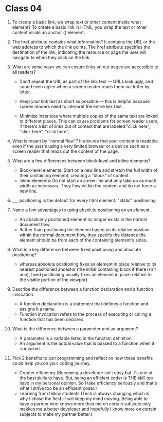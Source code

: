 # Class 04

1. To create a basic link, we wrap text or other content inside what element? To create a basic link in HTML, you wrap the text or other content inside an anchor (<a>) element.

2. The href attribute contains what information? It contains the URL or the web address to which the link points. The href attribute specifies the destination of the link, indicating the resource or page the user will navigate to when they click on the link.

3. What are some ways we can ensure links on our pages are accessible to all readers? 
    - Don't repeat the URL as part of the link text — URLs look ugly, and sound even uglier when a screen reader reads them out letter by letter.

    - Keep your link text as short as possible — this is helpful because screen readers need to interpret the entire link text.

    - Minimize instances where multiple copies of the same text are linked to different places. This can cause problems for screen reader users, if there's a list of links out of context that are labeled "click here", "click here", "click here".

4. What is meant by “normal flow”? It ensures that your content is readable even if the user's using a very limited browser or a device such as a screen reader that reads out the content of the page.

5. What are a few differences between block-level and inline elements? 
    - Block-level elements: Start on a new line and stretch the full width of their containing element, creating a "block" of content.
    - Inline elements: Do not start on a new line and only take up as much width as necessary. They flow within the content and do not force a new line.

6. ___ positioning is the default for every html element. "static" positioning

7. Name a few advantages to using absolute positioning on an element. 
    - An absolutely positioned element no longer exists in the normal document flow.
    - Rather than positioning the element based on its relative position within the normal document flow, they specify the distance the element should be from each of the containing element's sides.

8. What is a key difference between fixed positioning and absolute positioning? 
    - whereas absolute positioning fixes an element in place relative to its nearest positioned ancestor (the initial containing block if there isn't one), fixed positioning usually fixes an element in place relative to the visible portion of the viewport.

9. Describe the difference between a function declaration and a function invocation. 
    - A function declaration is a statement that defines a function and assigns it a name.
    - Function invocation refers to the process of executing or calling a function that has been declared.

10. What is the difference between a parameter and an argument?
    - A parameter is a variable listed in the function definition.
    - An argument is the actual value that is passed to a function when it is invoked.

11. Pick 2 benefits to pair programming and reflect on how these benefits could help you on your coding journey.
    - Greater efficiency (Becoming a developer isn't easy but it's one of the best skills to have. But, being an efficient coder is THE skill too have in my personal opinion. So I take efficiency seriously and that's what I strive too be an efficient coder.)
    - Learning from fellow students (Tech is always changing which is why I chose the field iit will keep my mind moving. Being able to have a partner who knows more than me on certain subjects only makkes me a better developer and hopefully I know more on certain subjects to make my partner better.)
